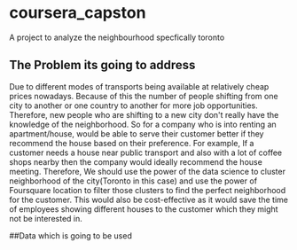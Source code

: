 # coursera_capston
A project to analyze the neighbourhood specfically toronto

## The Problem its going to address

Due to different modes of transports being available at relatively cheap prices nowadays. Because of this the number of people shifting from one city to another or one country to another for more job opportunities. Therefore, new people who are shifting to a new city don't really have the knowledge of the neighborhood. So for a company who is into renting an apartment/house, would be able to serve their customer better if they recommend the house based on their preference. For example, If a customer needs a house near public transport and also with a lot of coffee shops nearby then the company would ideally recommend the house meeting. Therefore, We should use the power of the data science to cluster neighborhood of the city(Toronto in this case) and use the power of Foursquare location to filter those clusters to find the perfect neighborhood for the customer. This would also be cost-effective as it would save the time of employees showing different houses to the customer which they might not be interested in. 

##Data which is going to be used
